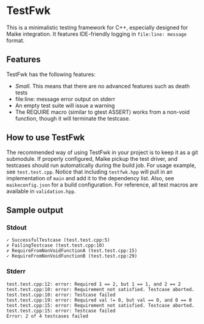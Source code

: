 # TestFwk

This is a minimalistic testing framework for C++, especially designed for Maike integration. It features IDE-friendly logging in `file:line: message` format.

## Features

TestFwk has the following features:

 * *Small*. This means that there are no advanced features such as death tests
 * file:line: message error output on stderr
 * An empty test suite will issue a warning
 * The REQUIRE macro (similar to gtest ASSERT) works from a non-void function, though it will terminate the testcase.

## How to use TestFwk

The recommended way of using TestFwk in your project is to keep it as a git submodule. If properly configured, Maike pickup the test driver, and testcases should run automatically during the build job. For usage example, see `test.test.cpp`. Notice that including `testfwk.hpp` will pull in an implementation of `main` and add it to the dependency list. Also, see `maikeconfig.json` for a build configuration. For reference, all test macros are available in `validation.hpp`.

## Sample output

### Stdout

```
✓ SuccessfulTestcase (test.test.cpp:5)
✗ FailingTestcase (test.test.cpp:10)
✗ RequireFromNonVoidFunctionA (test.test.cpp:15)
✓ RequireFromNonVoidFunctionB (test.test.cpp:29)
```

### Stderr

```
test.test.cpp:12: error: Required 1 == 2, but 1 == 1, and 2 == 2
test.test.cpp:10: error: Requirement not satisfied. Testcase aborted.
test.test.cpp:10: error: Testcase failed
test.test.cpp:19: error: Required val != 0, but val == 0, and 0 == 0
test.test.cpp:15: error: Requirement not satisfied. Testcase aborted.
test.test.cpp:15: error: Testcase failed
Error: 2 of 4 testcases failed
```